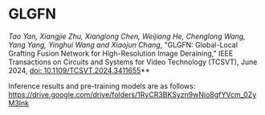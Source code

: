 # GLGFN
**Tao Yan*, Xiangjie Zhu, Xianglong Chen, Weijiang He, Chenglong Wang, Yang Yang, Yinghui Wang and Xiaojun Chang*, "GLGFN: Global-Local Grafting Fusion Network for High-Resolution Image Deraining," IEEE Transactions on Circuits and Systems for Video Technology (TCSVT), June 2024, <a href="https://ieeexplore.ieee.org/document/10552302/">doi: 10.1109/TCSVT.2024.3411655</a>**

Inference results and pre-training models are as follows: https://drive.google.com/drive/folders/1RyCR3BKSyzn9wNio8gfYVcm_0ZyM3lnk
